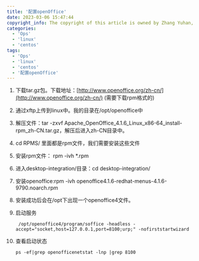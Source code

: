 ```yaml
---
title: '配置openOffice'
date: 2023-03-06 15:47:44
copyright_info: The copyright of this article is owned by Zhang Yuhan, and it follows the CC BY-NC-SA 4.0 agreement. For reprinting, please attach the original source link and this statement
categories: 
  - 'Ops'
  - 'linux'
  - 'centos'
tags: 
  - 'Ops'
  - 'linux'
  - 'centos'
  - '配置openOffice'
---
```

1.    
    下载tar.gz包。下载地址：[http://www.openoffice.org/zh-cn/](http://www.openoffice.org/zh-cn/) (需要下载rpm格式的)
    
2.  通过xftp上传到linux中。我的目录在/opt/openoffice中
    
3.  解压文件：tar -zxvf Apache_OpenOffice_4.1.6_Linux_x86-64_install-rpm_zh-CN.tar.gz，解压后进入zh-CN目录中。
    
4.  cd RPMS/ 里面都是rpm文件，我们需要安装这些文件
    
5.  安装rpm文件： rpm -ivh *.rpm
    
6.  进入desktop-integration/目录：cd desktop-integration/
    
7.  安装openoffice:rpm -ivh openoffice4.1.6-redhat-menus-4.1.6-9790.noarch.rpm
    
8.  安装成功后会在/opt下出现一个openoffice4文件。
    
9.  启动服务
    ```shell
     /opt/openoffice4/program/soffice -headless -accept="socket,host=127.0.0.1,port=8100;urp;" -nofirststartwizard
	```

10. 查看启动状态
	```shell
	ps -ef|grep openofficenetstat -lnp |grep 8100
	```
